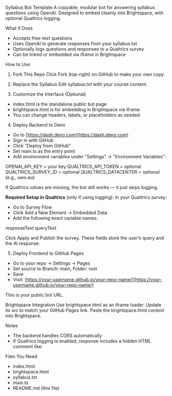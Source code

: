 Syllabus Bot Template
A copyable, modular bot for answering syllabus questions using OpenAI.
Designed to embed cleanly into Brightspace, with optional Qualtrics logging.

What It Does

* Accepts free-text questions
* Uses OpenAI to generate responses from your syllabus.txt
* Optionally logs questions and responses to a Qualtrics survey
* Can be linked or embedded via iframe in Brightspace

How to Use

1. Fork This Repo
   Click Fork (top-right) on GitHub to make your own copy.

2. Replace the Syllabus
   Edit syllabus.txt with your course content.

3. Customize the Interface (Optional)

* index.html is the standalone public bot page
* brightspace.html is for embedding in Brightspace via iframe
* You can change headers, labels, or placeholders as needed

4. Deploy Backend to Deno

* Go to [https://dash.deno.com](https://dash.deno.com)
* Sign in with GitHub
* Click "Deploy from GitHub"
* Set main.ts as the entry point
* Add environment variables under "Settings" → "Environment Variables":

OPENAI\_API\_KEY = your key
QUALTRICS\_API\_TOKEN = optional
QUALTRICS\_SURVEY\_ID = optional
QUALTRICS\_DATACENTER = optional (e.g., uwo.eu)

If Qualtrics values are missing, the bot still works — it just skips logging.

**Required Setup in Qualtrics** (only if using logging):
In your Qualtrics survey:

* Go to Survey Flow
* Click Add a New Element → Embedded Data
* Add the following exact variable names:

responseText
queryText

Click Apply and Publish the survey. These fields store the user’s query and the AI response.

5. Deploy Frontend to GitHub Pages

* Go to your repo → Settings → Pages
* Set source to Branch: main, Folder: root
* Save
* Visit: [https://your-username.github.io/your-repo-name/](https://your-username.github.io/your-repo-name/)

This is your public bot URL.

Brightspace Integration
Use brightspace.html as an iframe loader.
Update its src to match your GitHub Pages link.
Paste the brightspace.html content into Brightspace.

Notes

* The backend handles CORS automatically
* If Qualtrics logging is enabled, response includes a hidden HTML comment like:

<!-- Qualtrics status: 200 -->

Files You Need

* index.html
* brightspace.html
* syllabus.txt
* main.ts
* README.md (this file)

